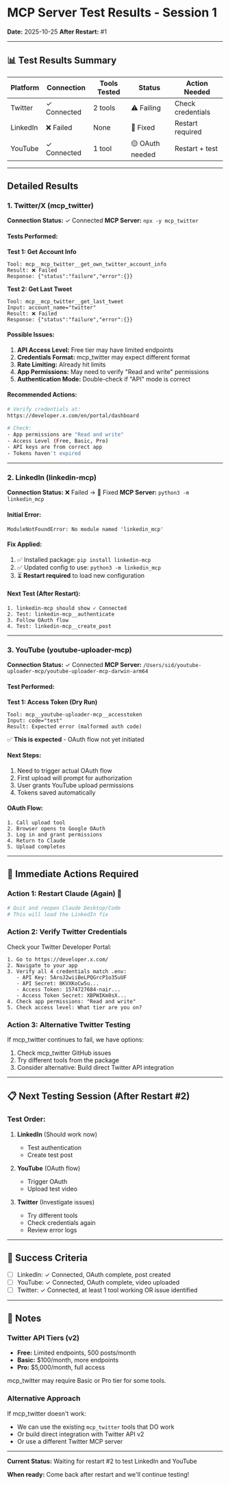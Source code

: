 # MCP Server Test Results - Session 1

**Date:** 2025-10-25
**After Restart:** #1

---

## 📊 Test Results Summary

| Platform | Connection  | Tools Tested | Status          | Action Needed     |
| -------- | ----------- | ------------ | --------------- | ----------------- |
| Twitter  | ✓ Connected | 2 tools      | ⚠️ Failing      | Check credentials |
| LinkedIn | ❌ Failed   | None         | 🔧 Fixed        | Restart required  |
| YouTube  | ✓ Connected | 1 tool       | 🟡 OAuth needed | Restart + test    |

---

## Detailed Results

### 1. Twitter/X (mcp_twitter)

**Connection Status:** ✓ Connected
**MCP Server:** `npx -y mcp_twitter`

#### Tests Performed:

**Test 1: Get Account Info**

```
Tool: mcp__mcp_twitter__get_own_twitter_account_info
Result: ❌ Failed
Response: {"status":"failure","error":{}}
```

**Test 2: Get Last Tweet**

```
Tool: mcp__mcp_twitter__get_last_tweet
Input: account_name="twitter"
Result: ❌ Failed
Response: {"status":"failure","error":{}}
```

#### Possible Issues:

1. **API Access Level:** Free tier may have limited endpoints
2. **Credentials Format:** mcp_twitter may expect different format
3. **Rate Limiting:** Already hit limits
4. **App Permissions:** May need to verify "Read and write" permissions
5. **Authentication Mode:** Double-check if "API" mode is correct

#### Recommended Actions:

```bash
# Verify credentials at:
https://developer.x.com/en/portal/dashboard

# Check:
- App permissions are "Read and write"
- Access Level (Free, Basic, Pro)
- API keys are from correct app
- Tokens haven't expired
```

---

### 2. LinkedIn (linkedin-mcp)

**Connection Status:** ❌ Failed → 🔧 Fixed
**MCP Server:** `python3 -m linkedin_mcp`

#### Initial Error:

```
ModuleNotFoundError: No module named 'linkedin_mcp'
```

#### Fix Applied:

1. ✅ Installed package: `pip install linkedin-mcp`
2. ✅ Updated config to use: `python3 -m linkedin_mcp`
3. ⏳ **Restart required** to load new configuration

#### Next Test (After Restart):

```
1. linkedin-mcp should show ✓ Connected
2. Test: linkedin-mcp__authenticate
3. Follow OAuth flow
4. Test: linkedin-mcp__create_post
```

---

### 3. YouTube (youtube-uploader-mcp)

**Connection Status:** ✓ Connected
**MCP Server:** `/Users/sid/youtube-uploader-mcp/youtube-uploader-mcp-darwin-arm64`

#### Test Performed:

**Test 1: Access Token (Dry Run)**

```
Tool: mcp__youtube-uploader-mcp__accesstoken
Input: code="test"
Result: Expected error (malformed auth code)
```

✅ **This is expected** - OAuth flow not yet initiated

#### Next Steps:

1. Need to trigger actual OAuth flow
2. First upload will prompt for authorization
3. User grants YouTube upload permissions
4. Tokens saved automatically

#### OAuth Flow:

```
1. Call upload tool
2. Browser opens to Google OAuth
3. Log in and grant permissions
4. Return to Claude
5. Upload completes
```

---

## 🔧 Immediate Actions Required

### Action 1: Restart Claude (Again) 🔄

```bash
# Quit and reopen Claude Desktop/Code
# This will load the LinkedIn fix
```

### Action 2: Verify Twitter Credentials

Check your Twitter Developer Portal:

```
1. Go to https://developer.x.com/
2. Navigate to your app
3. Verify all 4 credentials match .env:
   - API Key: 5AroJ2wiiBeLPQGrcP1o35uUF
   - API Secret: 8KVXKoCw5u...
   - Access Token: 1574727684-nair...
   - Access Token Secret: XBPWIKm0sX...
4. Check app permissions: "Read and write"
5. Check access level: What tier are you on?
```

### Action 3: Alternative Twitter Testing

If mcp_twitter continues to fail, we have options:

1. Check mcp_twitter GitHub issues
2. Try different tools from the package
3. Consider alternative: Build direct Twitter API integration

---

## 📋 Next Testing Session (After Restart #2)

### Test Order:

1. **LinkedIn** (Should work now)
   - Test authentication
   - Create test post

2. **YouTube** (OAuth flow)
   - Trigger OAuth
   - Upload test video

3. **Twitter** (Investigate issues)
   - Try different tools
   - Check credentials again
   - Review error logs

---

## 🎯 Success Criteria

- [ ] LinkedIn: ✓ Connected, OAuth complete, post created
- [ ] YouTube: ✓ Connected, OAuth complete, video uploaded
- [ ] Twitter: ✓ Connected, at least 1 tool working OR issue identified

---

## 📝 Notes

### Twitter API Tiers (v2)

- **Free:** Limited endpoints, 500 posts/month
- **Basic:** $100/month, more endpoints
- **Pro:** $5,000/month, full access

mcp_twitter may require Basic or Pro tier for some tools.

### Alternative Approach

If mcp_twitter doesn't work:

- We can use the existing `mcp_twitter` tools that DO work
- Or build direct integration with Twitter API v2
- Or use a different Twitter MCP server

---

**Current Status:** Waiting for restart #2 to test LinkedIn and YouTube

**When ready:** Come back after restart and we'll continue testing!
